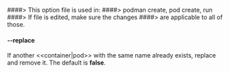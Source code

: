 ####> This option file is used in:
####> podman create, pod create, run
####> If file is edited, make sure the changes
####> are applicable to all of those.

#### **--replace**

If another <<container|pod>> with the same name already exists, replace and remove it. The default is **false**.
